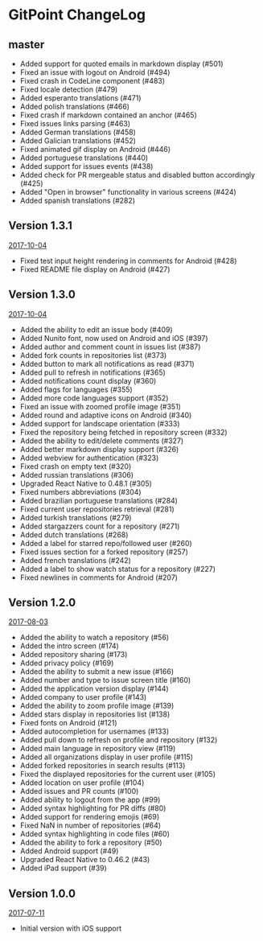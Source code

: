 # GitPoint ChangeLog

## master

* Added support for quoted emails in markdown display (#501)
* Fixed an issue with logout on Android (#494)
* Fixed crash in CodeLine component (#483)
* Fixed locale detection (#479)
* Added esperanto translations (#471)
* Added polish translations (#466)
* Fixed crash if markdown contained an anchor (#465)
* Fixed issues links parsing (#463)
* Added German translations (#458)
* Added Galician translations (#452)
* Fixed animated gif display on Android (#446)
* Added portuguese translations (#440)
* Added support for issues events (#438)
* Added check for PR mergeable status and disabled button accordingly (#425)
* Added "Open in browser" functionality in various screens (#424)
* Added spanish translations (#282)

## Version 1.3.1
[2017-10-04](https://github.com/gitpoint/git-point/releases/tag/1.3.1)

* Fixed test input height rendering in comments for Android (#428)
* Fixed README file display on Android (#427)

## Version 1.3.0
[2017-10-04](https://github.com/gitpoint/git-point/releases/tag/1.3.0)


* Added the ability to edit an issue body (#409)
* Added Nunito font, now used on Android and iOS (#397)
* Added author and comment count in issues list (#387)
* Added fork counts in repositories list (#373)
* Added button to mark all notifications as read (#371)
* Added pull to refresh in notifications (#365)
* Added notifications count display (#360)
* Added flags for languages (#355)
* Added more code languages support (#352)
* Fixed an issue with zoomed profile image (#351)
* Added round and adaptive icons on Android (#340)
* Added support for landscape orientation (#333)
* Fixed the repository being fetched in repository screen (#332)
* Added the ability to edit/delete comments (#327)
* Added better markdown display support (#326)
* Added webview for authentication (#323)
* Fixed crash on empty text (#320)
* Added russian translations (#306)
* Upgraded React Native to 0.48.1 (#305)
* Fixed numbers abbreviations (#304)
* Added brazilian portuguese translations (#284)
* Fixed current user repositories retrieval (#281)
* Added turkish translations (#279)
* Added stargazzers count for a repository (#271)
* Added dutch translations (#268)
* Added a label for starred repo/followed user (#260)
* Fixed issues section for a forked repository (#257)
* Added french translations (#242)
* Added a label to show watch status for a repository (#227)
* Fixed newlines in comments for Android (#207)

## Version 1.2.0
[2017-08-03](#)

* Added the ability to watch a repository (#56)
* Added the intro screen (#174)
* Added repository sharing (#173)
* Added privacy policy (#169)
* Added the ability to submit a new issue (#166)
* Added number and type to issue screen title (#160)
* Added the application version display (#144)
* Added company to user profile (#143)
* Added the ability to zoom profile image (#139)
* Added stars display in repositories list (#138)
* Fixed fonts on Android (#121)
* Added autocompletion for usernames (#133)
* Added pull down to refresh on profile and repository (#132)
* Added main language in repository view (#119)
* Added all organizations display in user profile (#115)
* Added forked repositories in search results (#113)
* Fixed the displayed repositories for the current user (#105)
* Added location on user profile (#104)
* Added issues and PR counts (#100)
* Added ability to logout from the app (#99)
* Added syntax highlighting for PR diffs (#80)
* Added support for rendering emojis (#69)
* Fixed NaN in number of repositories (#64)
* Added syntax highlighting in code files (#60)
* Added the ability to fork a repository (#50)
* Added Android support (#49)
* Upgraded React Native to 0.46.2 (#43)
* Added iPad support (#39)

## Version 1.0.0
[2017-07-11](https://github.com/gitpoint/git-point/releases/tag/1.1.0)

* Initial version with iOS support
